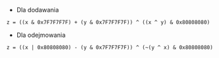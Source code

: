  - Dla dodawania
```
z = ((x & 0x7F7F7F7F) + (y & 0x7F7F7F7F)) ^ ((x ^ y) & 0x80808080)
```

 - Dla odejmowania
```
z = ((x | 0x80808080) - (y & 0x7F7F7F7F)) ^ (~(y ^ x) & 0x80808080)
```
